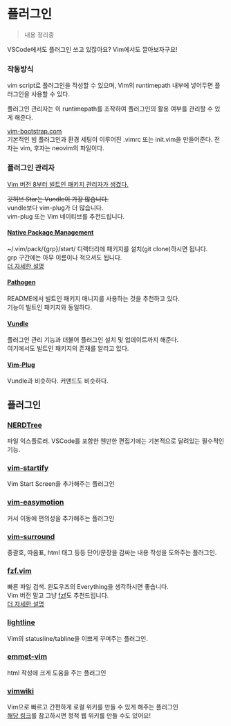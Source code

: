 
# 플러그인

> 내용 정리중

VSCode에서도 플러그인 쓰고 있잖아요? Vim에서도 깔아보자구요!

### 작동방식

vim script로 플러그인을 작성할 수 있으며, Vim의 runtimepath 내부에 넣어두면 플러그인을 사용할 수 있다.  

플러그인 관리자는 이 runtimepath를 조작하여 플러그인의 활용 여부를 관리할 수 있게 해준다.

[vim-bootstrap.com](https://vim-bootstrap.com/)  
기본적인 빔 플러그인과 환경 세팅이 이루어진 .vimrc 또는 init.vim을 만들어준다. 전자는 vim, 후자는 neovim의 파일이다.

### 플러그인 관리자

[Vim 버전 8부터 빌트인 패키지 관리자가 생겼다.]((https://dgkim5360.tistory.com/entry/vim-8-native-package-support))

~~깃허브 Star는 Vundle이 가장 많습니다.~~  
vundle보다 vim-plug가 더 많습니다.  
vim-plug 또는 Vim 네이티브를 추천드립니다.

#### [Native Package Management](https://vimhelp.org/repeat.txt.html#packages)
~/.vim/pack/{grp}/start/ 디렉터리에 패키지를 설치(git clone)하시면 됩니다.  
grp 구간에는 아무 이름이나 적으셔도 됩니다.   
[더 자세한 설명](https://learnvim.irian.to/customize/vim_packages)

#### [Pathogen](https://github.com/tpope/vim-pathogen)
README에서 빌트인 패키지 매니지를 사용하는 것을 추천하고 있다.  
기능이 빌트인 패키지와 동일하다.

#### [Vundle](https://github.com/VundleVim/Vundle.vim)
플러그인 관리 기능과 더불어 플러그인 설치 및 업데이트까지 해준다.  
여기에서도 빌트인 패키지의 존재를 알리고 있다.

#### [Vim-Plug](https://github.com/junegunn/vim-plug)
Vundle과 비슷하다. 커맨드도 비슷하다.

## 플러그인

### [NERDTree](https://github.com/preservim/nerdtree)
파일 익스플로러. VSCode를 포함한 웬만한 편집기에는 기본적으로 달려있는 필수적인 기능.

### [vim-startify](https://github.com/mhinz/vim-startify)
Vim Start Screen을 추가해주는 플러그인

### [vim-easymotion](https://github.com/easymotion/vim-easymotion)
커서 이동에 편의성을 추가해주는 플러그인

### [vim-surround](https://github.com/tpope/vim-surround)
중괄호, 따옴표, html 태그 등등 단어/문장을 감싸는 내용 작성을 도와주는 플러그인.

### [fzf.vim](https://github.com/junegunn/fzf.vim)
빠른 파일 검색. 윈도우즈의 Everything을 생각하시면 좋습니다.  
Vim 버전 말고 그냥 [fzf](https://github.com/junegunn/fzf)도 추천드립니다.  
[더 자세한 설명](https://github.com/occidere/TIL/issues/140)  

### [lightline](https://github.com/itchyny/lightline.vim)
Vim의 statusline/tabline을 이쁘게 꾸며주는 플러그인.

### [emmet-vim](https://github.com/mattn/emmet-vim)
html 작성에 크게 도움을 주는 플러그인

### [vimwiki](https://github.com/vimwiki/vimwiki)
Vim으로 빠르고 간편하게 로컬 위키를 만들 수 있게 해주는 플러그인  
[해당 링크](https://johngrib.github.io/wiki/my-wiki/)를 참고하시면 정적 웹 위키를 만들 수도 있어요!
